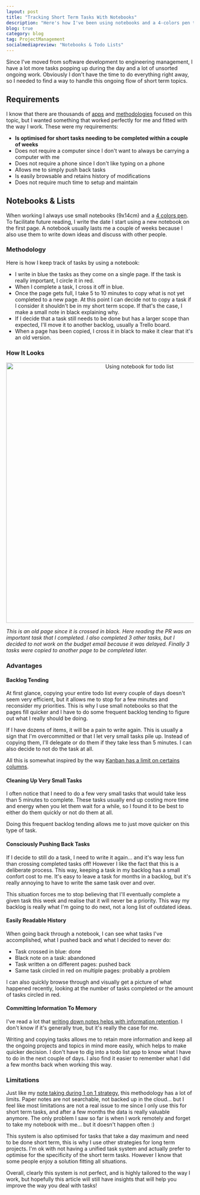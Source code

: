 ```yaml
---
layout: post
title: "Tracking Short Term Tasks With Notebooks"
description: "Here's how I've been using notebooks and a 4-colors pen to handle any small tasks coming my way."
blog: true
category: blog
tag: ProjectManagement
socialmediapreview: "Notebooks & Todo Lists"
---
```


Since I've moved from software development to engineering management, I have a lot more tasks popping up during the day and a lot of unsorted ongoing work. Obviously I don't have the time to do everything right away, so I needed to find a way to handle this ongoing flow of short term topics.

## Requirements

I know that there are thousands of [apps][1] and [methodologies][2] focused on this topic, but I wanted something that worked perfectly for me and fitted with the way I work. These were my requirements:

- **Is optimised for short tasks needing to be completed within a couple of weeks**
- Does not require a computer since I don't want to always be carrying a computer with me
- Does not require a phone since I don't like typing on a phone
- Allows me to simply push back tasks
- Is easily browsable and retains history of modifications
- Does not require much time to setup and maintain

## Notebooks & Lists

When working I always use small notebooks (9x14cm) and a [4 colors pen][3]. To facilitate future reading, I write the date I start using a new notebook on the first page. A notebook usually lasts me a couple of weeks because I also use them to write down ideas and discuss with other people.

### Methodology

Here is how I keep track of tasks by using a notebook:

- I write in blue the tasks as they come on a single page. If the task is really important, I circle it in red.
- When I complete a task, I cross it off in blue.
- Once the page gets full, I take 5 to 10 minutes to copy what is not yet completed to a new page. At this point I can decide not to copy a task if I consider it shouldn't be in my short term scope. If that's the case, I make a small note in black explaining why.
- If I decide that a task still needs to be done but has a larger scope than expected, I'll move it to another backlog, usually a Trello board.
- When a page has been copied, I cross it in black to make it clear that it's an old version.

### How It Looks

<div class="image-wrapper" style="text-align: center"><img src="/assets/blog/note_todo.jpg" alt="Using notebook for todo list" style="padding: 0px; width: 700px;"/></div>

_This is an old page since it is crossed in black. Here reading the PR was an important task that I completed. I also completed 3 other tasks, but I decided to not work on the budget email because it was delayed. Finally 3 tasks were copied to another page to be completed later._

### Advantages

#### Backlog Tending

At first glance, copying your entire todo list every couple of days doesn't seem very efficient, but it allows me to stop for a few minutes and reconsider my priorities.  This is why I use small notebooks so that the pages fill quicker and I have to do some frequent backlog tending to figure out what I really should be doing.

If I have dozens of items, it will be a pain to write again. This is usually a sign that I'm overcommitted or that I let very small tasks pile up. Instead of copying them, I'll delegate or do them if they take less than 5 minutes. I can also decide to not do the task at all.

All this is somewhat inspired by the way [Kanban has a limit on certains columns][4].

#### Cleaning Up Very Small Tasks

I often notice that I need to do a few very small tasks that would take less than 5 minutes to complete. These tasks usually end up costing more time and energy when you let them wait for a while, so I found it to be best to either do them quickly or not do them at all.

Doing this frequent backlog tending allows me to just move quicker on this type of task.

#### Consciously Pushing Back Tasks

If I decide to still do a task, I need to write it again... and it's way less fun than crossing completed tasks off! However I like the fact that this is a deliberate process. This way, keeping a task in my backlog has a small confort cost to me. It's easy to leave a task for months in a backlog, but it's really annoying to have to write the same task over and over.

This situation forces me to stop believing that I'll eventually complete a given task this week and realise that it will never be a priority. This way my backlog is really what I'm going to do next, not a long list of outdated ideas.

#### Easily Readable History

When going back through a notebook, I can see what tasks I've accomplished, what I pushed back and what I decided to never do:

- Task crossed in blue: done
- Black note on a task: abandoned
- Task written a on different pages: pushed back
- Same task circled in red on multiple pages: probably a problem

I can also quickly browse through and visually get a picture of what happened recently, looking at the number of tasks completed or the amount of tasks circled in red.

#### Committing Information To Memory

I've read a lot that [writing down notes helps with information retention][5]. I don't know if it's generally true, but it's really the case for me.

Writing and copying tasks allows me to retain more information and keep all the ongoing projects and topics in mind more easily, which helps to make quicker decision. I don't have to dig into a todo list app to know what I have to do in the next couple of days. I also find it easier to remember what I did a few months back when working this way.

### Limitations

Just like my [note taking during 1 on 1 strategy][6], this methodology has a lot of limits. Paper notes are not searchable, not backed up in the cloud... but I feel like most limitations are not a real issue to me since I only use this for short term tasks, and after a few months the data is really valuable anymore. The only problem I saw so far is when I work remotely and forget to take my notebook with me... but it doesn't happen often :)

This system is also optimised for tasks that take a day maximum and need to be done short term, this is why I use other strategies for long term projects. I'm ok with not having a unified task system and actually prefer to optimise for the specificity of the short term tasks. However I know that some people enjoy a solution fitting all situations.

Overall, clearly this system is not perfect, and is highly tailored to the way I work, but hopefully this article will still have insights that will help you improve the way you deal with tasks!

[1]:	https://evernote.com/
[2]:	https://en.wikipedia.org/wiki/Getting_Things_Done
[3]:	http://amzn.to/2y2NXeg
[4]:	https://www.atlassian.com/agile/kanban/wip-limits
[5]:	http://www.npr.org/2016/04/17/474525392/attention-students-put-your-laptops-away
[6]:	/blog/2017/10/09/paper-note-taking-meetings/
